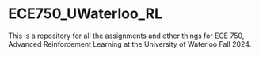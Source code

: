 # ECE750_UWaterloo_RL
This is a repository for all the assignments and other things for ECE 750, Advanced Reinforcement Learning at the University of Waterloo Fall 2024.
